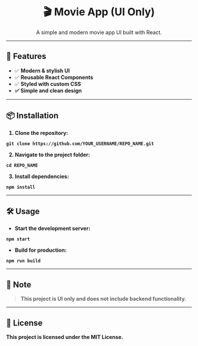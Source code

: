 <h1 align="center">🎬 Movie App (UI Only)</h1>

<p align="center">
  A simple and modern movie app UI built with React.
</p>


<hr>

<h2>🚀 Features</h2>

<ul>
  <li>✅ <strong>Modern & stylish UI</strong></li>
  <li>✅ <strong>Reusable React Components</strong></li>
  <li>✅ <strong>Styled with custom CSS</li>
  <li>✅ <strong>Simple and clean design</strong></li>
</ul>

<hr>

<h2>📦 Installation</h2>

<ol>
  <li><strong>Clone the repository:</strong></li>
</ol>

<pre><code>git clone https://github.com/YOUR_USERNAME/REPO_NAME.git</code></pre>

<ol start="2">
  <li><strong>Navigate to the project folder:</strong></li>
</ol>

<pre><code>cd REPO_NAME</code></pre>

<ol start="3">
  <li><strong>Install dependencies:</strong></li>
</ol>

<pre><code>npm install</code></pre>

<hr>

<h2>🛠 Usage</h2>

<ul>
  <li><strong>Start the development server:</strong></li>
</ul>

<pre><code>npm start</code></pre>

<ul>
  <li><strong>Build for production:</strong></li>
</ul>

<pre><code>npm run build</code></pre>

<hr>

<h2>📌 Note</h2>

<blockquote>
  <p>This project is <strong>UI only</strong> and does not include backend functionality.</p>
</blockquote>

<hr>

<h2>📜 License</h2>

<p>This project is licensed under the <strong>MIT License</strong>.</p>
